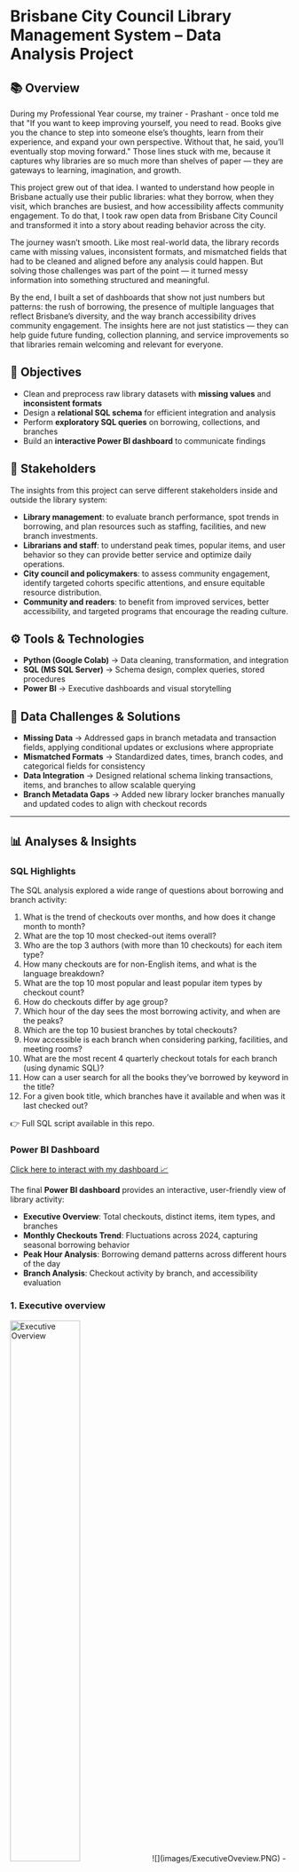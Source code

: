 # Brisbane City Council Library Management System – Data Analysis Project  

## 📚 Overview  
During my Professional Year course, my trainer - Prashant - once told me that "If you want to keep improving yourself, you need to read. Books give you the chance to step into someone else’s thoughts, learn from their experience, and expand your own perspective. Without that, he said, you’ll eventually stop moving forward." Those lines stuck with me, because it captures why libraries are so much more than shelves of paper — they are gateways to learning, imagination, and growth.  

This project grew out of that idea. I wanted to understand how people in Brisbane actually use their public libraries: what they borrow, when they visit, which branches are busiest, and how accessibility affects community engagement. To do that, I took raw open data from Brisbane City Council and transformed it into a story about reading behavior across the city.  

The journey wasn’t smooth. Like most real-world data, the library records came with missing values, inconsistent formats, and mismatched fields that had to be cleaned and aligned before any analysis could happen. But solving those challenges was part of the point — it turned messy information into something structured and meaningful.  

By the end, I built a set of dashboards that show not just numbers but patterns: the rush of borrowing, the presence of multiple languages that reflect Brisbane’s diversity, and the way branch accessibility drives community engagement. The insights here are not just statistics — they can help guide future funding, collection planning, and service improvements so that libraries remain welcoming and relevant for everyone.  


## 🎯 Objectives  
- Clean and preprocess raw library datasets with **missing values** and **inconsistent formats**  
- Design a **relational SQL schema** for efficient integration and analysis  
- Perform **exploratory SQL queries** on borrowing, collections, and branches  
- Build an **interactive Power BI dashboard** to communicate findings  

## 👥 Stakeholders  

The insights from this project can serve different stakeholders inside and outside the library system:  

- **Library management**: to evaluate branch performance, spot trends in borrowing, and plan resources such as staffing, facilities, and new branch investments.  
- **Librarians and staff**: to understand peak times, popular items, and user behavior so they can provide better service and optimize daily operations.  
- **City council and policymakers**: to assess community engagement, identify targeted cohorts specific attentions, and ensure equitable resource distribution.  
- **Community and readers**: to benefit from improved services, better accessibility, and targeted programs that encourage the reading culture.  

## ⚙️ Tools & Technologies  
- **Python (Google Colab)** → Data cleaning, transformation, and integration  
- **SQL (MS SQL Server)** → Schema design, complex queries, stored procedures  
- **Power BI** → Executive dashboards and visual storytelling  

## 🧠 Data Challenges & Solutions  
- **Missing Data** → Addressed gaps in branch metadata and transaction fields, applying conditional updates or exclusions where appropriate  
- **Mismatched Formats** → Standardized dates, times, branch codes, and categorical fields for consistency  
- **Data Integration** → Designed relational schema linking transactions, items, and branches to allow scalable querying  
- **Branch Metadata Gaps** → Added new library locker branches manually and updated codes to align with checkout records  

---

## 📊 Analyses & Insights  

### SQL Highlights   
The SQL analysis explored a wide range of questions about borrowing and branch activity:  

1. What is the trend of checkouts over months, and how does it change month to month?  
2. What are the top 10 most checked-out items overall?  
3. Who are the top 3 authors (with more than 10 checkouts) for each item type?  
4. How many checkouts are for non-English items, and what is the language breakdown?  
5. What are the top 10 most popular and least popular item types by checkout count?  
6. How do checkouts differ by age group?  
7. Which hour of the day sees the most borrowing activity, and when are the peaks?  
8. Which are the top 10 busiest branches by total checkouts?  
9. How accessible is each branch when considering parking, facilities, and meeting rooms?  
10. What are the most recent 4 quarterly checkout totals for each branch (using dynamic SQL)?  
11. How can a user search for all the books they’ve borrowed by keyword in the title?  
12. For a given book title, which branches have it available and when was it last checked out?  

👉 Full SQL script available in this repo.  


### Power BI Dashboard  

[Click here to interact with my dashboard 📈](https://app.powerbi.com/view?r=eyJrIjoiY2RkYjk4MWUtM2NlOS00NGM5LWE0MTktNWE4OTBkNjlhMjhiIiwidCI6IjFjYTRjNDdkLTU4ODEtNDE3Zi1iY2U0LTY2ZDNhMDZlMzk0MSJ9)

The final **Power BI dashboard** provides an interactive, user-friendly view of library activity:  
- **Executive Overview**: Total checkouts, distinct items, item types, and branches  
- **Monthly Checkouts Trend**: Fluctuations across 2024, capturing seasonal borrowing behavior  
- **Peak Hour Analysis**: Borrowing demand patterns across different hours of the day  
- **Branch Analysis**: Checkout activity by branch, and accessibility evaluation  

### 1. Executive overview
<img src="images/ExecutiveOveview.PNG" alt="Executive Overview" width="50%">
![](images/ExecutiveOveview.PNG)
- **Borrowing peaks in March and December**  
 These months consistently recorded the highest checkout volumes. March and November aligns with the start and the end of school year, while April, July, and Octber reflects holiday season demand (mid-sem and semeter breaks). This suggests that seasonal cycles strongly influence library usage.  

- **Morning hours dominate borrowing activity (9 AM – 12 PM)**  
  Analysis of hourly checkouts shows a sharp rise starting at 8 AM, peaking between 9 AM and 12 PM. This indicates that libraries experience their busiest period in the morning, likely tied to opening hours, school visits, and routine borrowing habits.  

### 2. Collection Analysis – What Readers Borrow?
![](images/CollectionAnalysis.PNG){width=50%}
- **Favorite Authors**  
  *Anh Do* dominates with over 9,700 checkouts, far ahead of other popular authors like James Patterson and Jeff Kinney. This suggests there could be a relationship between writing styles and personal preferences.
  
- **Reader’s Favorite Items**  
  - The *FASTBACK series* (Baby-sitters Club, The Bad Guys, Little Sister) consistently ranks at the top, showing children’s fictional series drive significant borrowing activity.  
  - Popular magazines (*Woman’s Day, New Scientist, The New Idea*) also feature prominently, reflecting demand for short-form, regularly updated content.
  
- **Age Group Distribution**  
  - Borrowing is dominated by Adult (52.2%) and Juvenile (44.9%) readers, indicating that the library must balance both serious research/adult nonfiction with children’s entertainment/educational material.  
  - Young Adult (YA) readership remains small (~3%), suggesting targeted programs could help strengthen engagement.
  
- **Language Distribution (Non-English)**  
  Chinese (5.1K) leads the board, followed by a mix of other languages, reflecting clear multicultural demand, and volumes outside Chinese remain relatively modest.  
  
- **Category Preferences**  
  Picture Books (98K) and Adult Paperbacks (90K) lead borrowing volumes, confirming the importance of family and adult leisure reading, folloed by a range of diverse demand for multimedia and lifestyle content.

### 3. Branch Performance & Accessibility
![](images/BranchAnalysis.PNG){width=50%}
- **Accessibility Impact**  
  Strong positive correlation between accessibility features (car parks, wheelchair access, meeting rooms) and higher branch utilization, suggesting potential infrastructure investment.
  
- **Branch Leaderboard**  
  - Chermside Library leads in checkout volumes, followed closely by Ashgrove, Sunnybank, and Indooroopilly. These branches combine high accessibility and strong local demand, making them essential hubs.  
  - Lower-performing branches may require targeted outreach or improved facilities.
  
### 4. Operational Implications
- **Collection Management**: Increase investment in popular children’s series, picture books, and adult paperbacks while sustaining nonfiction for adults.  
- **Community Engagement**: Develop programs/events for young aldult readers to lift engagement in this underrepresented group.  
- **Language Resources**: Maintain allocations for European and Asian languages to serve diverse communities.  
- **Branch Investment**: Prioritize accessibility upgrades (car parks, wheelchair access, meeting spaces) in underperforming branches to increase usage.  
- **Balanced Scheduling**: Borrowing activity is strong throughout the day, with mornings being peak and afternoons moderate. Afternoon coverage is still important, but resource allocation can be slightly lighter compared to mornings.

---

## 🚀 Skills Demonstrated  
- **Data Wrangling**: Cleaning, handling incomplete datasets, and resolving inconsistent formats  
- **SQL Expertise**: Advanced querying (CTEs, window functions, ranking, dynamic SQL, stored procedures)  
- **Data Modeling**: Designing relational schema for scalable and efficient analysis  
- **BI Storytelling**: Translating technical insights into executive-level dashboards  
- **Problem Solving**: Managing real-world data quality issues with practical solutions  

## 📂 Dataset Sources  
- [Library Checkouts 2024](https://data.brisbane.qld.gov.au/explore/dataset/library-checkouts-2024/information/)  
- [Library Branch Metadata](https://data.brisbane.qld.gov.au/explore/dataset/libraries-information-location/information/)  
